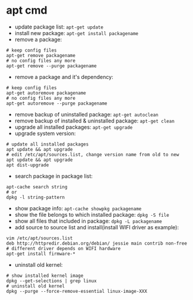 apt cmd
========

- update package list: `apt-get update`
- install new package: `apt-get install packagename`
- remove a package:
```shell
# keep config files
apt-get remove packagename
# no config files any more
apt-get remove --purge packagename
```
- remove a package and it's dependency:
```shell
# keep config files
apt-get autoremove packagename
# no config files any more
apt-get autoremove --purge packagename
```
- remove backup of uninstalled package: `apt-get autoclean`
- remove backup of installed & uninstalled package: `apt-get clean`
- upgrade all installed packages: `apt-get upgrade`
- upgrade system version:
```shell
# update all installed packages
apt update && apt upgrade
# edit /etc/apt/sources.list, change version name from old to new
apt update && apt upgrade
apt dist-upgrade
```
- search package in package list:
```shell
apt-cache search string
# or
dpkg -l string-pattern
```
- show package info: `apt-cache showpkg packagename`
- show the file belongs to which installed package: `dpkg -S file`
- show all files that included in package: `dpkg -L packagename`
- add source to source list and install(install WIFI driver as example):
```shell
vim /etc/apt/sources.list
deb http://httpredir.debian.org/debian/ jessie main contrib non-free
# different driver depends on WIFI hardware
apt-get install firmware-*
```
- uninstall old kernel:
```shell
# show installed kernel image
dpkg --get-selections | grep linux
# uninstall old kernel
dpkg --purge --force-remove-essential linux-image-XXX
```
